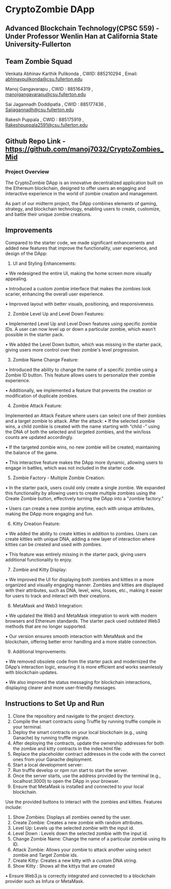 # CryptoZombie DApp

## Advanced Blockchain Technology(CPSC 559) - Under Professor Wenlin Han at California State University-Fullerton

## Team Zombie Squad

Venkata Abhinav Karthik Pulikonda ,
CWID: 885210294 ,
Email: abhinavpulikonda@csu.fullerton.edu

Manoj Gangavarapu ,
CWID : 885164319 ,
manojgangavarapu@csu.fullerton.edu

Sai Jagannadh Doddipatla ,
CWID : 885177436 ,
Saijagannadh@csu.fullerton.edu

Rakesh Puppala ,
CWID : 885175919 ,
Rakeshpuppala2591@csu.fullerton.edu

## Github Repo Link - https://github.com/manoj7032/CryptoZombies_Mid


### Project Overview

The CryptoZombie DApp is an innovative decentralized application built on the Ethereum blockchain, designed to offer users an engaging and interactive experience in the world of zombie creation and management. 

As part of our midterm project, the DApp combines elements of gaming, strategy, and blockchain technology, enabling users to create, customize, and battle their unique zombie creations.


## Improvements

Compared to the starter code, we made significant enhancements and added new features that improve the functionality, user experience, and design of the DApp:

1.	UI and Styling Enhancements:

•	We redesigned the entire UI, making the home screen more visually appealing.

•	Introduced a custom zombie interface that makes the zombies look scarier, enhancing the overall user experience.

•	Improved layout with better visuals, positioning, and responsiveness.

2.	Zombie Level Up and Level Down Features:

•	Implemented Level Up and Level Down features using specific zombie IDs. A user can now level up or down a particular zombie, which wasn't possible in the starter pack.

•	We added the Level Down button, which was missing in the starter pack, giving users more control over their zombie's level progression.

3.	Zombie Name Change Feature:

•	Introduced the ability to change the name of a specific zombie using a Zombie ID button. This feature allows users to personalize their zombie experience.

•	Additionally, we implemented a feature that prevents the creation or modification of duplicate zombies.

4.	Zombie Attack Feature:

  Implemented an Attack Feature where users can select one of their zombies and a target zombie to attack. After the attack:
•	If the selected zombie wins, a child zombie is created with the name starting with “child -” using the DNA of both the selected and targeted zombies, and the win/loss counts are updated accordingly.

•	If the targeted zombie wins, no new zombie will be created, maintaining the balance of the game.

•	This interactive feature makes the DApp more dynamic, allowing users to engage in battles, which was not included in the starter code.




5.	Zombie Factory - Multiple Zombie Creation:

•	In the starter pack, users could only create a single zombie. We expanded this functionality by allowing users to create multiple zombies using the Create Zombie button, effectively turning the DApp into a "zombie factory."

•	Users can create a new zombie anytime, each with unique attributes, making the DApp more engaging and fun.

6.	Kitty Creation Feature:

•	We added the ability to create kitties in addition to zombies. Users can create kitties with unique DNA, adding a new layer of interaction where kitties can be created and used with zombies.

•	This feature was entirely missing in the starter pack, giving users additional functionality to enjoy.

7.	Zombie and Kitty Display:

•	We improved the UI for displaying both zombies and kitties in a more organized and visually engaging manner. Zombies and kitties are displayed with their attributes, such as DNA, level, wins, losses, etc., making it easier for users to track and interact with their creations.

8.	MetaMask and Web3 Integration:

•	We updated the Web3 and MetaMask integration to work with modern browsers and Ethereum standards. The starter pack used outdated Web3 methods that are no longer supported.

•	Our version ensures smooth interaction with MetaMask and the blockchain, offering better error handling and a more stable connection.

9.	Additional Improvements:

•	We removed obsolete code from the starter pack and modernized the DApp’s interaction logic, ensuring it is more efficient and works seamlessly with blockchain updates.

•	We also improved the status messaging for blockchain interactions, displaying clearer and more user-friendly messages.



## Instructions to Set Up and Run

1. Clone the repository and navigate to the project directory.
2. Compile the smart contracts using Truffle by running truffle compile in your terminal.
3. Deploy the smart contracts on your local blockchain (e.g., using Ganache) by running truffle migrate.
4. After deploying the contracts, update the ownership addresses for both the zombie and kitty contracts in the index.html file:
5. Replace the placeholder contract addresses in the code with the correct ones from your Ganache deployment.
6. Start a local development server:
7. Run truffle develop or npm run start to start the server.
8. Once the server starts, use the address provided by the terminal (e.g., localhost:3000) to open the DApp in your browser.
9. Ensure that MetaMask is installed and connected to your local blockchain.


Use the provided buttons to interact with the zombies and kitties. Features include:

1.	Show Zombies: Displays all zombies owned by the user.
2.	Create Zombie: Creates a new zombie with random attributes.
3.	Level Up: Levels up the selected zombie with the input id.
4.	Level Down : Levels down the selected zombie with the input id.
5.	Change Zombie Name: Change the name of a particular zombie using its ID.
6.	Attack Zombie: Allows your zombie to attack another using select zombie and Target Zombie ids.
7.	Create Kitty: Creates a new kitty with a custom DNA string.
8.	Show Kitty : Shows all the kittys that are created


•	Ensure Web3.js is correctly integrated and connected to a blockchain provider such as Infura or MetaMask.
